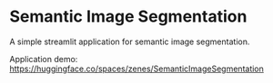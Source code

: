 # Semantic Image Segmentation

A simple streamlit application for semantic image segmentation.

Application demo: https://huggingface.co/spaces/zenes/SemanticImageSegmentation
